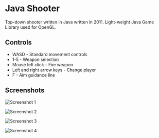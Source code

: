 # Java Shooter
Top-down shooter written in Java written in 2011. Light-weight Java Game Library used for OpenGL.

## Controls

* WASD - Standard movement controls
* 1-5 - Weapon selection
* Mouse left click - Fire weapon
* Left and right arrow keys - Change player
* F - Aim guidance line

## Screenshots

![Screenshot 1](https://cloud.githubusercontent.com/assets/8401521/17758768/79169bca-6535-11e6-881d-1ed5defbd056.png)

![Screenshot 2](https://cloud.githubusercontent.com/assets/8401521/17758771/7b61fee2-6535-11e6-9fad-848943cb1486.png)

![Screenshot 3](https://cloud.githubusercontent.com/assets/8401521/17758775/7dff54ec-6535-11e6-8b81-4bd5d5a8e27a.png)

![Screenshot 4](https://cloud.githubusercontent.com/assets/8401521/17758776/80e9737c-6535-11e6-93d4-ff177863c511.png)
